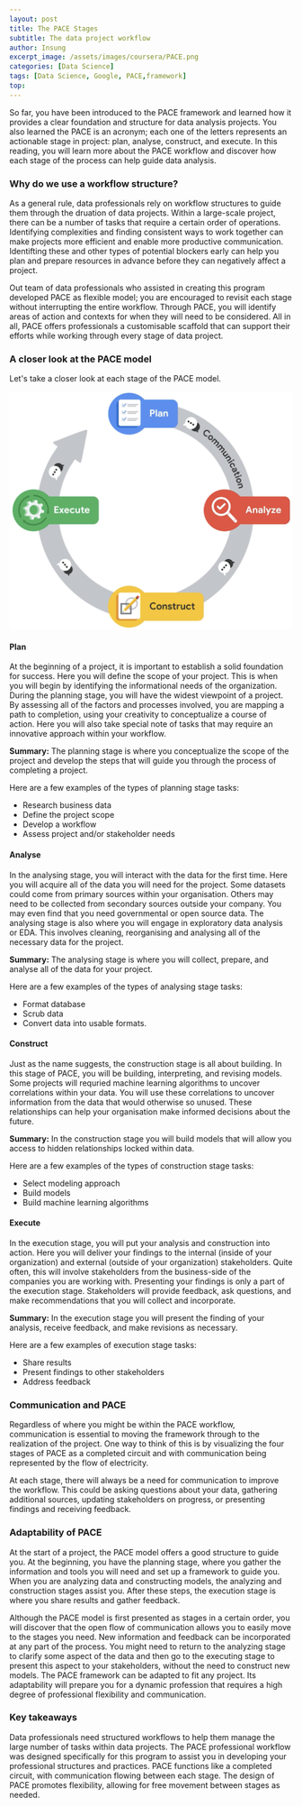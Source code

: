 ```yaml
---
layout: post
title: The PACE Stages
subtitle: The data project workflow
author: Insung
excerpt_image: /assets/images/coursera/PACE.png
categories: [Data Science]
tags: [Data Science, Google, PACE,framework]
top:
---
```


So far, you have been introduced to the PACE framework and learned how it provides a clear foundation and structure for data analysis projects. You also learned the PACE is an acronym; each one of the letters represents an actionable stage in project: plan, analyse, construct, and execute. In this reading, you will learn more about the PACE workflow and discover how each stage of the process can help guide data analysis.

### Why do we use a workflow structure?

As a general rule, data professionals rely on workflow structures to guide them through the druation of data projects. Within a large-scale project, there can be a number of tasks that require a certain order of operations. Identifying complexities and finding consistent ways to work together can make projects more efficient and enable more productive communication. Identifting these and other types of potential blockers early can help you plan and prepare resources in advance before they can negatively affect a project.

Out team of data professionals who assisted in creating this program developed PACE as flexible model; you are encouraged to revisit each stage without interrupting the entire workflow. Through PACE, you will identify areas of action and contexts for when they will need to be considered. All in all, PACE offers professionals a customisable scaffold that can support their efforts while working through every stage of data project. 

### A closer look at the PACE model

Let's take a closer look at each stage of the PACE model.

![PACE Framework](/assets/images/coursera/PACE.png)

#### Plan 

At the beginning of a project, it is important to establish a solid foundation for success. Here you will define the scope of your project. This is when you will begin by identifying the informational needs of the organization. During the planning stage, you will have the widest viewpoint of a project. By assessing all of the factors and processes involved, you are mapping a path to completion, using your creativity to conceptualize a course of action. Here you will also take special note of tasks that may require an innovative approach within your workflow.

**Summary:** The planning stage is where you conceptualize the scope of the project and develop the steps that will guide you through the process of completing a project.

Here are a few examples of the types of planning stage tasks:
- Research business data
- Define the project scope
- Develop a workflow
- Assess project and/or stakeholder needs

#### Analyse

In the analysing stage, you will interact with the data for the first time. Here you will acquire all of the data you will need for the project. Some datasets could come from primary sources within your organisation. Others may need to be collected from secondary sources outside your company. You may even find that you need governmental or open source data. The analysing stage is also where you will engage in exploratory data analysis or EDA. This involves cleaning, reorganising and analysing all of the necessary data for the project. 

**Summary:** The analysing stage is where you will collect, prepare, and analyse all of the data for your project. 

Here are a few examples of the types of analysing stage tasks:
- Format database 
- Scrub data
- Convert data into usable formats.

#### Construct 

Just as the name suggests, the construction stage is all about building. In this stage of PACE, you will be building, interpreting, and revising models. Some projects will requried machine learning algorithms to uncover correlations within your data. You will use these correlations to uncover information from the data that would otherwise so unused. These relationships can help your organisation make informed decisions about the future.

**Summary:** In the construction stage you will build models that will allow you access to hidden relationships locked within data.

Here are a few examples of the types of construction stage tasks:
- Select modeling approach
- Build models
- Build machine learning algorithms

#### Execute
In the execution stage, you will put your analysis and construction into action. Here you will deliver your findings to the internal (inside of your organization) and external (outside of your organization) stakeholders. Quite often, this will involve stakeholders from the business-side of the companies you are working with. Presenting your findings is only a part of the execution stage. Stakeholders will provide feedback, ask questions, and make recommendations that you will collect and incorporate.

**Summary:** In the execution stage you will present the finding of your analysis, receive feedback, and make revisions as necessary.

Here are a few examples of execution stage tasks:
- Share results
- Present findings to other stakeholders
- Address feedback

### Communication and PACE 
Regardless of where you might be within the PACE workflow, communication is essential to moving the framework through to the realization of the project. One way to think of this is by visualizing the four stages of PACE as a completed circuit and with communication being represented by the flow of electricity. 

At each stage, there will always be a need for communication to improve the workflow. This could be asking questions about your data, gathering additional sources, updating stakeholders on progress, or presenting findings and receiving feedback. 

### Adaptability of PACE
At the start of a project, the PACE model offers a good structure to guide you. At the beginning, you have the planning stage, where you gather the information and tools you will need and set up a framework to guide you. When you are analyzing data and constructing models, the analyzing and construction stages assist you. After these steps, the execution stage is where you share results and gather feedback.

Although the PACE model is first presented as stages in a certain order, you will discover that the open flow of communication allows you to easily move to the stages you need. New information and feedback can be incorporated at any part of the process. You might need to return to the analyzing stage to clarify some aspect of the data and then go to the executing stage to present this aspect to your stakeholders, without the need to construct new models. The PACE framework can be adapted to fit any project. Its adaptability will prepare you for a dynamic profession that requires a high degree of professional flexibility and communication.

### Key takeaways 
Data professionals need structured workflows to help them manage the large number of tasks within data projects. The PACE professional workflow was designed specifically for this program to assist you in developing your professional structures and practices. PACE functions like a completed circuit, with communication flowing between each stage. The design of PACE promotes flexibility, allowing for free movement between stages as needed.